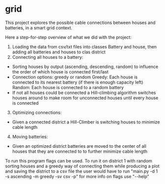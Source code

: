 # grid
This project explores the possible cable connections between houses and batteries, in a smart grid context.

Here a step-for-step overview of what we did with the project:
1. Loading the data from csv/txt files into classes Battery and house, then adding all batteries and houses to clas district
2. Connecting all houses to a battery:
- Sorting houses by output (ascending, descending, random) to influence the order of which house is connected first/last
- Connection options: greedy or random
Greedy: Each house is connected to its nearest battery (if there is enough capacity left)
Random: Each house is connected to a random battery
- If not all houses could be connected a Hill-climbing algorithm switches houses around to make room for unconnected houses until every house is connected
3. Optimizing connections:
- Given a connected district a Hill-Climber is switching houses to minimize cable length
4. Moving batteries:
- Given an optimized district batteries are moved to the center of all houses that they are connected to to further minimize cable length

To run this program flags can be used. To run it on district 1 with random sorting houses and a greedy way of connecting them while producing a plot and saving the district to a csv file the user would have to run
"main.py -d 1 -s ascending -m greedy -sv csv -p"
for more info on flags use "--help"
